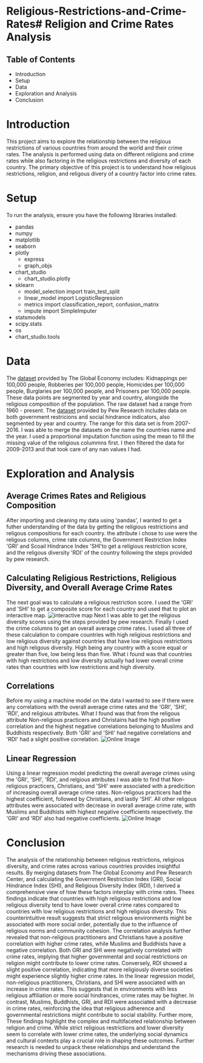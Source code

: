 # Religious-Restrictions-and-Crime-Rates# Religion and Crime Rates Analysis

## Table of Contents

- Introduction
- Setup
- Data
- Exploration and Analysis
- Conclusion


# Introduction

This project aims to explore the relationship between the religious restrictions of various countries from around the world and their crime rates. The analysis is performed using data on different religions and crime rates while also factoring in the religious restrictions and diversity of each country. The primary objective of this project is to understand how religious restrictions, religion, and religous divery of a country factor into crime rates. 


# Setup

To run the analysis, ensure you have the following libraries installed:

* pandas
* numpy
* matplotlib
* seaborn
* plotly
    * express 
    * graph_objs
* chart_studio
    * chart_studio.plotly
* sklearn
    * model_selection import train_test_split
    * linear_model import LogisticRegression
    * metrics import classification_report, confusion_matrix
    * impute import SimpleImputer
* statsmodels
* scipy.stats
* os
* chart_studio.tools

# Data

The [dataset](</Users/michaelphillipacosta/Desktop/18-06-24 09_42_58_theglobaleconomy.csv>) provided by The Global Economy includes: Kidnappings per 100,000 people, Robberies per 100,000 people, Homicides per 100,000 people, Burglaries per 100,000 people, and Prisoners per 100,000 people. These data points are segmented by year and country, alongside the religious composition of the population. The raw dataset had a range from 1960 - present. The [dataset](</Users/michaelphillipacosta/Desktop/PublicDataSet_ReligiousRestrictions_2007to2016.dta>) provided by Pew Research includes data on both government restricions and social hindrance indicators, also segmented by year and country. The range for this data set is from 2007-2016.
I was able to merge the datasets on the name the countries name and the year. I used a proportional imputation function using the mean to fill the missing value of the religious colummns first. I then filtered the data for 2009-2013 and that took care of any nan values I had.  

# Exploration and Analysis

## Average Crimes Rates and Religious Composition
After importing and cleaning my data using 'pandas', I wanted to get a futher understanding of the data by getting the religious restrictioins and religous compositions for each country. the attribute i chose to use were the religous columns, crime rate columns, the Government Restriction Index 'GRI' and Scoail Hindrance Index 'SHI'to get a religious restriction score, and the religous diversity 'RDI' of the country following the steps provided by pew research.

## Calculating Religious Restrictions, Religious Diversity, and Overall Average Crime Rates
The next goal was to calculate a religious restriction score. I used the 'GRI' and 'SHI' to get a composite score for each country and used that to plot an interactive map. ![interactive map](https://github.com/bikerdouglas/Religious-Restrictions-and-Crime-Rates/blob/main/images/map.png?raw=true)
Next I was able to get the religious diversity scores using the steps provided by pew research. Finally I used the crime columns to get an overall average crime rates.  I used all three of these calculation to compare countries with high religious restrictions and low religious diversity against countries that have low religious restrictions and high religous diversity. High being any country with a score equal or greater than five, low being less than five. What i found was that countries with high restrictions and low diversity actually had lower overall crime rates than countries with low restrictions and high diversity. 

## Correlations
Before my using a machine model on the data I wanted to see if there were any correlations with the overall average crime rates and the 'GRI', 'SHI', 'RDI', and religious attributes. What I found was that from the religous attribute Non-religious practicers and Christains had the high positive correlation and the highest negative correlations belonging to Muslims and Buddhists respectively. Both 'GRI' and 'SHI' had negative correlations and 'RDI' had a slight positive correlation. 
![Online Image](https://github.com/bikerdouglas/Religious-Restrictions-and-Crime-Rates/blob/main/images/heatmap.png?raw=true)

## Linear Regression 
Using a linear regression model predicting the overall average crimes using the 'GRI', 'SHI', 'RDI', and relgious attributes I was able to find that Non-religious practicers, Christians, and 'SHI' were associated with a predicition of increasing overall average crime rates. Non-religous practicers had the highest coefficient, followed by Christians, and lastly 'SHI'. All other religous attributes were associated with decrease in overall average crime rate, with Muslims and Buddhists with highest negative coefficients respectively. the 'GRI' and 'RDI' also had negative coefficients. ![Online Image](https://github.com/bikerdouglas/Religious-Restrictions-and-Crime-Rates/blob/main/images/linear_reg_output.png?raw=true)

# Conclusion
The analysis of the relationship between religious restrictions, religious diversity, and crime rates across various countries provides insightful results. By merging datasets from The Global Economy and Pew Research Center, and calculating the Government Restriction Index (GRI), Social Hindrance Index (SHI), and Religious Diversity Index (RDI), I derived a comprehensive view of how these factors interplay with crime rates. Thees findings indicate that countries with high religious restrictions and low religious diversity tend to have lower overall crime rates compared to countries with low religious restrictions and high religious diversity. This counterintuitive result suggests that strict religious environments might be associated with more social order, potentially due to the influence of religious norms and community cohesion. The correlation analysis further revealed that non-religious practitioners and Christians have a positive correlation with higher crime rates, while Muslims and Buddhists have a negative correlation. Both GRI and SHI were negatively correlated with crime rates, implying that higher governmental and social restrictions on religion might contribute to lower crime rates. Conversely, RDI showed a slight positive correlation, indicating that more religiously diverse societies might experience slightly higher crime rates. In the linear regression model, non-religious practitioners, Christians, and SHI were associated with an increase in crime rates. This suggests that in environments with less religious affiliation or more social hindrances, crime rates may be higher. In contrast, Muslims, Buddhists, GRI, and RDI were associated with a decrease in crime rates, reinforcing the idea that religious adherence and governmental restrictions might contribute to social stability. Further more, These findings highlight the complex and multifaceted relationship between religion and crime. While strict religious restrictions and lower diversity seem to correlate with lower crime rates, the underlying social dynamics and cultural contexts play a crucial role in shaping these outcomes. Further research is needed to unpack these relationships and understand the mechanisms driving these associations.
